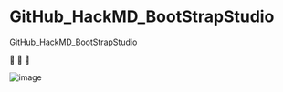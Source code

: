 # GitHub_HackMD_BootStrapStudio
GitHub_HackMD_BootStrapStudio

<!--專案簡介-->
💋
💅
💖

<!--上網複製圖片-->
![image](https://github.com/LondonChu/GitHub_HackMD_BootStrapStudio/assets/95125901/d3ec064a-28e9-4da9-92cb-39fcaae81edf)
